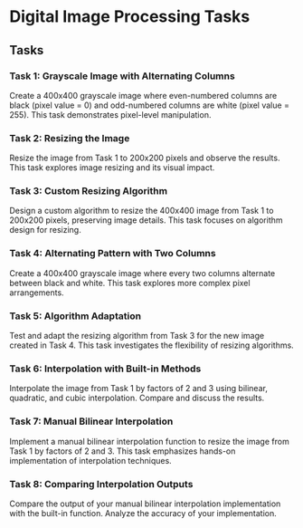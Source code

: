 # Digital Image Processing Tasks

## Tasks

### Task 1: Grayscale Image with Alternating Columns
Create a 400x400 grayscale image where even-numbered columns are black (pixel value = 0) and odd-numbered columns are white (pixel value = 255). This task demonstrates pixel-level manipulation.

### Task 2: Resizing the Image
Resize the image from Task 1 to 200x200 pixels and observe the results. This task explores image resizing and its visual impact.

### Task 3: Custom Resizing Algorithm
Design a custom algorithm to resize the 400x400 image from Task 1 to 200x200 pixels, preserving image details. This task focuses on algorithm design for resizing.

### Task 4: Alternating Pattern with Two Columns
Create a 400x400 grayscale image where every two columns alternate between black and white. This task explores more complex pixel arrangements.

### Task 5: Algorithm Adaptation
Test and adapt the resizing algorithm from Task 3 for the new image created in Task 4. This task investigates the flexibility of resizing algorithms.

### Task 6: Interpolation with Built-in Methods
Interpolate the image from Task 1 by factors of 2 and 3 using bilinear, quadratic, and cubic interpolation. Compare and discuss the results.

### Task 7: Manual Bilinear Interpolation
Implement a manual bilinear interpolation function to resize the image from Task 1 by factors of 2 and 3. This task emphasizes hands-on implementation of interpolation techniques.

### Task 8: Comparing Interpolation Outputs
Compare the output of your manual bilinear interpolation implementation with the built-in function. Analyze the accuracy of your implementation.
